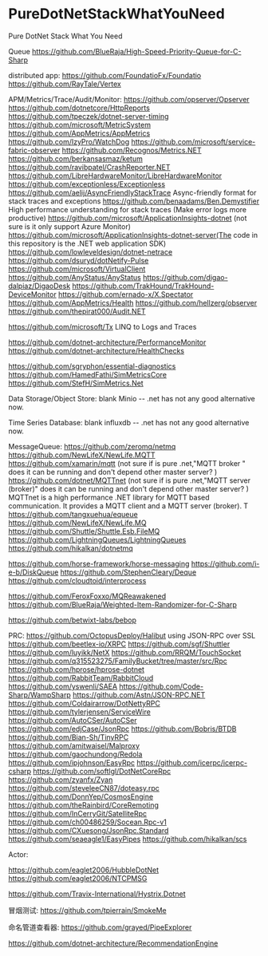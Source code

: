 # PureDotNetStackWhatYouNeed
Pure DotNet Stack What You Need

Queue
  https://github.com/BlueRaja/High-Speed-Priority-Queue-for-C-Sharp

distributed app:
  https://github.com/FoundatioFx/Foundatio
  https://github.com/RayTale/Vertex


APM/Metrics/Trace/Audit/Monitor:
  https://github.com/opserver/Opserver
  https://github.com/dotnetcore/HttpReports
  https://github.com/tpeczek/dotnet-server-timing
  https://github.com/microsoft/MetricSystem
  https://github.com/AppMetrics/AppMetrics
  https://github.com/IzyPro/WatchDog
  https://github.com/microsoft/service-fabric-observer
  https://github.com/Recognos/Metrics.NET
  https://github.com/berkansasmaz/ketum
  https://github.com/ravibpatel/CrashReporter.NET
  https://github.com/LibreHardwareMonitor/LibreHardwareMonitor
  https://github.com/exceptionless/Exceptionless
  https://github.com/aelij/AsyncFriendlyStackTrace
    Async-friendly format for stack traces and exceptions
  https://github.com/benaadams/Ben.Demystifier
    High performance understanding for stack traces (Make error logs more productive)
  https://github.com/microsoft/ApplicationInsights-dotnet    (not sure is it only support Azure Monitor)      https://github.com/microsoft/ApplicationInsights-dotnet-server(The code in this repository is the .NET web application SDK)
  https://github.com/lowleveldesign/dotnet-netrace
  https://github.com/dsuryd/dotNetify-Pulse
  https://github.com/microsoft/VirtualClient
  https://github.com/AnyStatus/AnyStatus
  https://github.com/digao-dalpiaz/DigaoDesk
  https://github.com/TrakHound/TrakHound-DeviceMonitor
  https://github.com/ernado-x/X.Spectator
  https://github.com/AppMetrics/Health
  https://github.com/hellzerg/observer
  https://github.com/thepirat000/Audit.NET
  
  https://github.com/microsoft/Tx
    LINQ to Logs and Traces

  https://github.com/dotnet-architecture/PerformanceMonitor
  https://github.com/dotnet-architecture/HealthChecks


https://github.com/sgryphon/essential-diagnostics
https://github.com/HamedFathi/SimMetricsCore
https://github.com/StefH/SimMetrics.Net


Data Storage/Object Store:
blank
  Minio -- .net has not any good alternative now.

Time Series Database:
blank
  influxdb -- .net has not any good alternative now.


MessageQueue:
  https://github.com/zeromq/netmq
  https://github.com/NewLifeX/NewLife.MQTT
  https://github.com/xamarin/mqtt (not sure if is pure .net,"MQTT  broker " does it can be running and don't depend other master server? )
  https://github.com/dotnet/MQTTnet  (not sure if is pure .net,"MQTT server (broker)" does it can be running and don't depend other master server? )
    MQTTnet is a high performance .NET library for MQTT based communication. It provides a MQTT client and a MQTT server (broker). T
  https://github.com/tangxuehua/equeue
  https://github.com/NewLifeX/NewLife.MQ
  https://github.com/Shuttle/Shuttle.Esb.FileMQ
  https://github.com/LightningQueues/LightningQueues
  https://github.com/hikalkan/dotnetmq

  https://github.com/horse-framework/horse-messaging
  https://github.com/i-e-b/DiskQueue
  https://github.com/StephenCleary/Deque
  https://github.com/cloudtoid/interprocess

  https://github.com/FeroxFoxxo/MQReawakened
  https://github.com/BlueRaja/Weighted-Item-Randomizer-for-C-Sharp



https://github.com/betwixt-labs/bebop

PRC:
  https://github.com/OctopusDeploy/Halibut
    using JSON-RPC over SSL
  https://github.com/beetlex-io/XRPC
  https://github.com/sgf/Shuttler
  https://github.com/luyikk/NetX
  https://github.com/RRQM/TouchSocket
  https://github.com/q315523275/FamilyBucket/tree/master/src/Rpc
  https://github.com/hprose/hprose-dotnet
  https://github.com/RabbitTeam/RabbitCloud
  https://github.com/yswenli/SAEA
  https://github.com/Code-Sharp/WampSharp
  https://github.com/Astn/JSON-RPC.NET
  https://github.com/Coldairarrow/DotNettyRPC
  https://github.com/tylerjensen/ServiceWire
  https://github.com/AutoCSer/AutoCSer
  https://github.com/edjCase/JsonRpc
  https://github.com/Bobris/BTDB
  https://github.com/Bian-Sh/TinyRPC
  https://github.com/amitwaisel/Malproxy
  https://github.com/gaochundong/Redola
  https://github.com/ipjohnson/EasyRpc
  https://github.com/icerpc/icerpc-csharp
  https://github.com/softlgl/DotNetCoreRpc
  https://github.com/zyanfx/Zyan
  https://github.com/steveleeCN87/doteasy.rpc
  https://github.com/DonnYep/CosmosEngine
  https://github.com/theRainbird/CoreRemoting
  https://github.com/InCerryGit/SatelliteRpc
  https://github.com/ch00486259/Socean.Rpc-v1
  https://github.com/CXuesong/JsonRpc.Standard
  https://github.com/seaeagle1/EasyPipes
  https://github.com/hikalkan/scs
  
Actor:
  

https://github.com/eaglet2006/HubbleDotNet
https://github.com/eaglet2006/NTCPMSG

https://github.com/Travix-International/Hystrix.Dotnet


冒烟测试:
https://github.com/tpierrain/SmokeMe

命名管道查看器:
https://github.com/grayed/PipeExplorer


https://github.com/dotnet-architecture/RecommendationEngine
